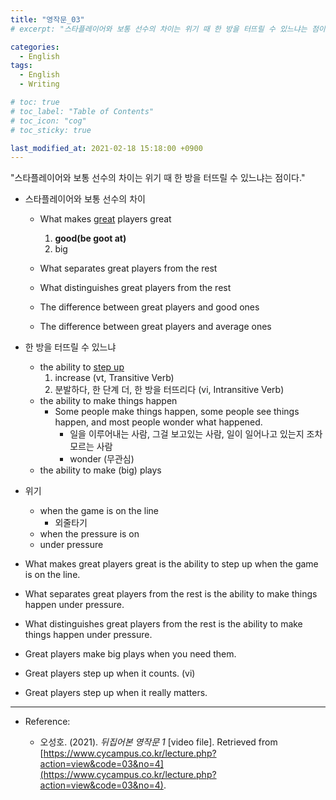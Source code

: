 ```yaml
---
title: "영작문_03"
# excerpt: "스타플레이어와 보통 선수의 차이는 위기 때 한 방을 터뜨릴 수 있느냐는 점이다."

categories:
  - English
tags:
  - English
  - Writing

# toc: true 
# toc_label: "Table of Contents" 
# toc_icon: "cog"
# toc_sticky: true 

last_modified_at: 2021-02-18 15:18:00 +0900
---
```


"스타플레이어와 보통 선수의 차이는 위기 때 한 방을 터뜨릴 수 있느냐는 점이다."

* 스타플레이어와 보통 선수의 차이 
    * What makes <u>great</u> players great
        1. **good(be goot at)**
        2. big

    * What separates great players from the rest
    * What distinguishes great players from the rest

    * The difference between great players and good ones
    * The difference between great players and average ones

* 한 방을 터뜨릴 수 있느냐
    * the ability to <u>step up</u>
        1. increase (vt, Transitive Verb)
        2. 분발하다, 한 단계 더, 한 방을 터뜨리다 (vi, Intransitive Verb)
    * the ability to make things happen
        * Some people make things happen, some people see things happen, and most people wonder what happened.
            * 일을 이루어내는 사람, 그걸 보고있는 사람, 일이 일어나고 있는지 조차 모르는 사람
            * wonder (무관심)
    * the ability to make (big) plays

* 위기 
    * when the game is on the line
        * 외줄타기
    * when the pressure is on
    * under pressure

* What makes great players great is the ability to step up when the game is on the line.
* What separates great players from the rest is the ability to make things happen under pressure.
* What distinguishes great players from the rest is the ability to make things happen under pressure.

* Great players make big plays when you need them.
* Great players step up when it counts. (vi)
* Great players step up when it really matters.

*** 

* Reference: 

    * 오성호. (2021). *뒤집어본 영작문 1* [video file]. Retrieved from [https://www.cycampus.co.kr/lecture.php?action=view&code=03&no=4](https://www.cycampus.co.kr/lecture.php?action=view&code=03&no=4).
